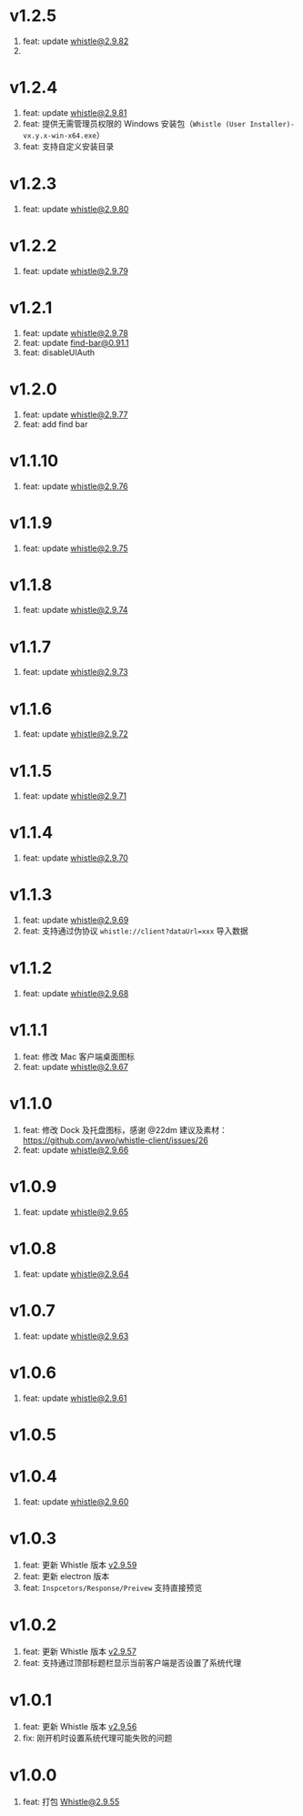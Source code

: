 # v1.2.5
1. feat: update whistle@2.9.82
2. 
# v1.2.4
1. feat: update whistle@2.9.81
2. feat: 提供无需管理员权限的 Windows 安装包（`Whistle (User Installer)-vx.y.x-win-x64.exe`）
3. feat: 支持自定义安装目录

# v1.2.3
1. feat: update whistle@2.9.80

# v1.2.2
1. feat: update whistle@2.9.79

# v1.2.1
1. feat: update whistle@2.9.78
2. feat: update find-bar@0.91.1
3. feat: disableUIAuth

# v1.2.0
1. feat: update whistle@2.9.77
2. feat: add find bar

# v1.1.10
1. feat: update whistle@2.9.76

# v1.1.9
1. feat: update whistle@2.9.75

# v1.1.8
1. feat: update whistle@2.9.74

# v1.1.7
1. feat: update whistle@2.9.73

# v1.1.6
1. feat: update whistle@2.9.72

# v1.1.5
1. feat: update whistle@2.9.71

# v1.1.4
1. feat: update whistle@2.9.70

# v1.1.3
1. feat: update whistle@2.9.69
2. feat: 支持通过伪协议 `whistle://client?dataUrl=xxx` 导入数据

# v1.1.2
1. feat: update whistle@2.9.68

# v1.1.1
1. feat: 修改 Mac 客户端桌面图标
2. feat: update whistle@2.9.67

# v1.1.0
1. feat: 修改 Dock 及托盘图标，感谢 @22dm 建议及素材：https://github.com/avwo/whistle-client/issues/26
2. feat: update whistle@2.9.66

# v1.0.9
1. feat: update whistle@2.9.65

# v1.0.8
1. feat: update whistle@2.9.64

# v1.0.7
1. feat: update whistle@2.9.63

# v1.0.6
1. feat: update whistle@2.9.61

# v1.0.5
# v1.0.4
1. feat: update whistle@2.9.60

# v1.0.3
1. feat: 更新 Whistle 版本 [v2.9.59](https://github.com/avwo/whistle/blob/master/CHANGELOG.md#v2959)
2. feat: 更新 electron 版本
3. feat: `Inspcetors/Response/Preivew` 支持直接预览

# v1.0.2
1. feat: 更新 Whistle 版本 [v2.9.57](https://github.com/avwo/whistle/blob/master/CHANGELOG.md#v2957)
2. feat: 支持通过顶部标题栏显示当前客户端是否设置了系统代理

# v1.0.1
1. feat: 更新 Whistle 版本 [v2.9.56](https://github.com/avwo/whistle/blob/master/CHANGELOG.md#v2956)
2. fix: 刚开机时设置系统代理可能失败的问题

# v1.0.0
1. feat: 打包 Whistle@2.9.55
